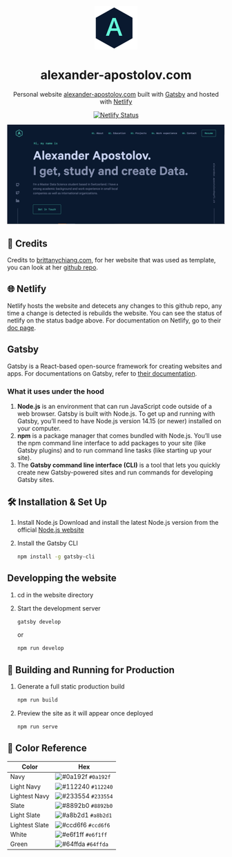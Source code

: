 <div align="center">
  <img alt="Logo" src="https://raw.githubusercontent.com/thecurve8/website/main/src/images/logo.png" width="100" />
</div>

<h1 align="center">
  alexander-apostolov.com
</h1>

<p align="center">
  Personal website <a href="https://alexander-apostolov.com/" target="_blank">alexander-apostolov.com</a> built with <a href="https://www.gatsbyjs.org/" target="_blank">Gatsby</a> and hosted with <a href="https://www.netlify.com/" target="_blank">Netlify</a>
</p>

<p align="center">
  <a href="https://app.netlify.com/sites/alexander-apostolov/deploys" target="_blank">
    <img src="https://api.netlify.com/api/v1/badges/dedec4a7-fc53-4c3e-adb2-6c3c6734f12f/deploy-status" alt="Netlify Status" />
  </a>
</p>

<p align="center">
  <img src="https://raw.githubusercontent.com/thecurve8/website/main/src/images/demo.png" alt="Image of website" />
</p>

## 🙏 Credits 

Credits to [brittanychiang.com](https://brittanychiang.com), for her website that was used as template, you can look at her <a href="https://github.com/bchiang7/v4" target="_blank">github repo</a>.

## 🌐 Netlify
Netlify hosts the website and detecets any changes to this github repo, any time a change is detected is rebuilds the website.
You can see the status of netlify on the status badge above.
For documentation on Netlify, go to their [doc page](https://docs.netlify.com/).

## Gatsby
Gatsby is a React-based open-source framework for creating websites and apps.
For documentations on Gatsby, refer to [their documentation](https://www.gatsbyjs.com/docs/).

### What it uses under the hood
1. **Node.js** is an environment that can run JavaScript code outside of a web browser. Gatsby is built with Node.js. To get up and running with Gatsby, you’ll need to have Node.js version 14.15 (or newer) installed on your computer.
2. **npm** is a package manager that comes bundled with Node.js. You’ll use the npm command line interface to add packages to your site (like Gatsby plugins) and to run command line tasks (like starting up your site).
3. The **Gatsby command line interface (CLI)** is a tool that lets you quickly create new Gatsby-powered sites and run commands for developing Gatsby sites.

## 🛠 Installation & Set Up
1. Install Node.js
    Download and install the latest Node.js version from the official [Node.js website](https://nodejs.org/en/)
2. Install the Gatsby CLI

   ```sh
   npm install -g gatsby-cli
   ```

## Developping the website
1. cd in the website directory
 
2. Start the development server

   ```sh
   gatsby develop
   ```
   
   or 
   
   ```sh
   npm run develop
   ```

## 🚀 Building and Running for Production

1. Generate a full static production build

   ```sh
   npm run build
   ```

1. Preview the site as it will appear once deployed

   ```sh
   npm run serve
   ```

## 🎨 Color Reference

| Color          | Hex                                                                |
| -------------- | ------------------------------------------------------------------ |
| Navy           | ![#0a192f](https://via.placeholder.com/10/0a192f?text=+) `#0a192f` |
| Light Navy     | ![#112240](https://via.placeholder.com/10/0a192f?text=+) `#112240` |
| Lightest Navy  | ![#233554](https://via.placeholder.com/10/303C55?text=+) `#233554` |
| Slate          | ![#8892b0](https://via.placeholder.com/10/8892b0?text=+) `#8892b0` |
| Light Slate    | ![#a8b2d1](https://via.placeholder.com/10/a8b2d1?text=+) `#a8b2d1` |
| Lightest Slate | ![#ccd6f6](https://via.placeholder.com/10/ccd6f6?text=+) `#ccd6f6` |
| White          | ![#e6f1ff](https://via.placeholder.com/10/e6f1ff?text=+) `#e6f1ff` |
| Green          | ![#64ffda](https://via.placeholder.com/10/64ffda?text=+) `#64ffda` |
